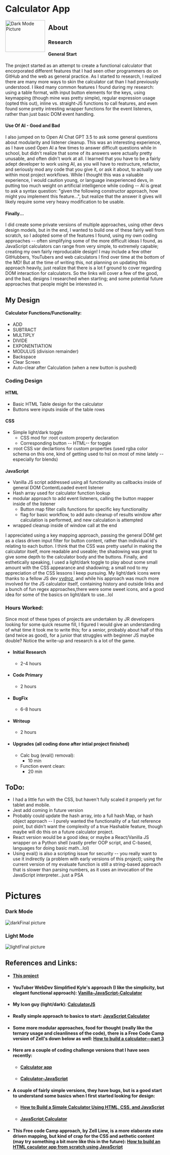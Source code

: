 # Calculator App

<img src="darkFinal.png"
     alt="Dark Mode Picture"
     style="float: left; margin-right: 10px; width: 125px; height: 100px" />

## About

### Research

#### General Start
The project started as an attempt to create a functional calculator that encorporated different features that I had seen other programmers do on GitHub and the web as general practice. As I started to research, I realized there are many more ways to skin the calculator cat than I had previously understood. I liked many common features I found during my research: using a table format, with input button elements for the keys, using keymapping (though mine was pretty simple), regular expression usage (opted this out), inline vs. straight-JS functions to call features, and even found some pretty intresting wrapper functions for the event listeners, rather than just basic DOM event handling. 

#### Use Of AI - Good and Bad
I also jumped on to Open AI Chat GPT 3.5 to ask some general questions about modularity and listener cleanup. This was an interesting experience, as I have used Open AI a few times to answer difficult questions while in school, but didn't realize that some of its answers were actually pretty unusable, and often didn't work at all. I learned that you have to be a fairly adept developer to work using AI, as you will have to restructure, refactor, and seriously mod any code that you give it, or ask it about, to actually use within most project workflows. While I thought this was a valuable experience, I would caution young, or language inexperienced devs, in putting too much weight on artificial intelligence while coding -- AI is great to ask a syntax question: "given the following constructor approach, how might you implement this feature...", but realize that the answer it gives will likely require some very heavy modification to be usable.

#### Finally...
I did create some private versions of multiple approaches, using other devs design models, but in the end, I wanted to build one of these fairly well from scratch, so I adopted some of the features I found, using my own coding approaches -- often simplifying some of the more difficult ideas I found, as JavaScript calculators can range from very simple, to extremely capable; creating my own fairly reproducable design! I may include a few other GitHubbers, YouTubers and web calculators I find over time at the bottom of the MD! But at the time of writing this, not planning on updating this approach heavily, just realize that there is a lot f ground to cover regarding DOM interaction for calculators. So the links will cover a few of the good, and the bad, designs I researched when starting; and some potential future approaches that people might be interested in.

## My Design

#### Calculator Functions/Functionality:
- ADD
- SUBTRACT
- MULTIPLY
- DIVIDE
- EXPONENTIATION
- MODULUS (division remainder)
- Backspace
- Clear Screen
- Auto-clear after Calculation (when a new button is pushed)

### Coding Design
#### HTML
- Basic HTML Table design for the calculator
- Buttons were inputs inside of the table rows

#### CSS
- Simple light/dark toggle
    - CSS mod for :root custom property declaration
    - Corresponding button -- HTML-- for toggle
- :root CSS var declartions for custom properties (used rgba color schema on this one, kind of getting used to hsl on most of mine lately -- especially for blends)

#### JavaScript
- Vanilla JS script addressed using all functionality as callbacks inside of general DOM ContentLoaded event listener
- Hash array used for calculator function lookup
- modular approach to add event listeners, calling the button mapper inside of the listener
    - Button map filter calls functions for specific key functionality
    - flag for basic workflow, to add auto cleanup of results window after calculation is performed, and new calculation is attempted
- wrapped cleanup inside of window call at the end

I appreciated using a key mapping approach, passing the general DOM get as a class driven input filter for button content, rather than individual id's relating to each button. I think that the CSS was pretty useful in making the calculator itself, more readable and useable; the shadowing was great to give some depth to the calculator body and the buttons. 
Finally, and esthetically speaking, I used a light/dark toggle to play about some small amount with the CSS appearance and shadowing; a small nod to my appreciation of the CSS lessons I keep pursuing. My light/dark icons were thanks to a fellow JS dev [vydroz](https://codepen.io/vydroz/pen/jOGywpO), and while his approach was much more involved for the JS calculator itself, containing history and outside links and a bunch of fun regex approaches,there were some sweet icons, and a good idea for some of the basics on light/dark to use...lol 
    

### Hours Worked:
Since most of these types of projects are undertaken by JR developers looking for some quick resume fill, I figured I would give an understanding of what time it took me to write this; for a senior, probably about half of this (and twice as good), for a junior that struggles with beginner JS maybe double? Notice the write-up and research is a lot of the game.
- #### Initial Research
    - 2-4 hours
- #### Code Primary
    - 2 hours
- #### BugFix
    - 6-8 hours
- #### Writeup
    - 2 hours
- #### Upgrades (all coding done after intial project finished)
    - Calc bug (eval() removal):
        - 10 min
    - Function event clean:
        - 20 min
    

## ToDo:
- I had a little fun with the CSS, but haven't fully scaled it properly yet for tablet and mobile.
- Jest add coming in future version
- Probably could update the hash array, into a full hash Map, or hash object approach -- I purely wanted the functionality of a fast reference point, but didn't want the complexity of a true Hashable feature, though maybe will do this on a future calculator project.
- React version would be a good idea; or maybe a React/Vanilla JS wrapper on a Python shell (vastly prefer OOP script, and C-based, languages for doing basic math...lol)
- Using eval() is also a scripting issue for security -- you really want to use it indirectly (a problem with early versions of this project); using the current version of my evaluate function is still a string-based approach that is slower than parsing numbers, as it uses an invocation of the JavaScript interpreter...just a PSA 

# Pictures
### Dark Mode
![darkFinal picture](/darkFinal.png "Dark mode picture")

### Light Mode
![lightFinal picture](/lightFinal.png "Light mode picture")

## References and Links:
- #### [This project](https://github.com/PGA-dev/Calculator)
- #### YouTuber WebDev Simplified Kyle's approach (I like the simplicity, but elegant functional approach): [Vanilla-JavaScript-Calculator](https://github.com/WebDevSimplified/Vanilla-JavaScript-Calculator)
- #### My Icon guy (light/dark): [CalculatorJS](https://codepen.io/vydroz/pen/jOGywpO)
- #### Really simple approach to basics to start: [JavaScript Calculator](https://www.javatpoint.com/javascript-calculator)
- #### Some more modular approaches, food for thought (really like the ternary usage and cleanliness of the code), there is a Free Code Camp version of Zell's down below as well: [How to build a calculator—part 3](https://zellwk.com/blog/calculator-part-3/)
- #### Here are a couple of coding challenge versions that I have seen recently: 
    - #### [Calculator app](https://www.frontendmentor.io/challenges/calculator-app-9lteq5N29)
    - #### [Calculator-JavaScript](https://github.com/CodeExplainedRepo/Calculator-JavaScript/tree/master)
- #### A couple of fairly simple versions, they have bugs, but is a good start to understand some basics when I first started looking for design: 
    - #### [How to Build a Simple Calculator Using HTML, CSS, and JavaScript](https://www.makeuseof.com/build-a-simple-calculator-using-html-css-javascript/)
    - #### [JavaScript Calculator](https://www.geeksforgeeks.org/javascript-calculator/)
- #### This Free code Camp approach, by Zell Liew, is a more elaborate state driven mapping, but kind of crap for the CSS and aethetic content (may try something a bit more like this in the future): [How to build an HTML caculator app from scratch using JavaScript](https://www.freecodecamp.org/news/how-to-build-an-html-calculator-app-from-scratch-using-javascript-4454b8714b98/)
